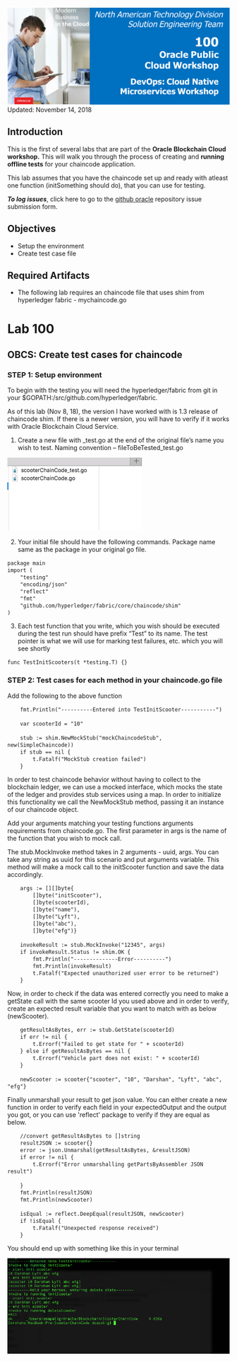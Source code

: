
![](images/100/Picture100-lab.png)  
Updated: November 14, 2018

## Introduction

This is the first of several labs that are part of the **Oracle Blockchain Cloud workshop.** This will walk you through the process of   creating and **running offline tests** for your chaincode application.

This lab assumes that you have the chaincode set up and ready with atleast one function (initSomething should do), that you can use for testing.

**_To log issues_**, click here to go to the [github oracle](https://github.com/oracle/learning-library/issues/new) repository issue submission form.

## Objectives
- Setup the environment
- Create test case file

## Required Artifacts
- The following lab requires an chaincode file that uses shim from hyperledger fabric - mychaincode.go


# Lab 100

## OBCS: Create test cases for chaincode

### **STEP 1**: Setup environment

To begin with the testing you will need the hyperledger/fabric from git in your $GOPATH:/src/github.com/hyperledger/fabric. 

As of this lab (Nov 8, 18), the version I have worked with is 1.3 release of chaincode shim. If there is a newer version, you will have to verify if it works with Oracle Blockchain Cloud Service.


1.	Create a new file with _test.go at the end of the original file’s name you wish to test. Naming convention – fileToBeTested_test.go

![](images/namingConvention.png)


2.	Your initial file should have the following commands. Package name same as the package in your original go file.

```
package main
import (
	"testing"
	"encoding/json"
	"reflect"
	"fmt"
	"github.com/hyperledger/fabric/core/chaincode/shim" 
)

```

3.	Each test function that you write, which you wish should be executed during the test run should have prefix “Test” to its name.
The test pointer is what we will use for marking test failures, etc. which you will see shortly

```
func TestInitScooters(t *testing.T) {}

```

### **STEP 2**: Test cases for each method in your chaincode.go file

Add the following to the above function


```
    fmt.Println("----------Entered into TestInitScooter-----------")

	var scooterId = "10"

	stub := shim.NewMockStub("mockChaincodeStub", new(SimpleChaincode))
	if stub == nil {
		t.Fatalf("MockStub creation failed")
	}

``` 

In order to test chaincode behavior without having to collect to the blockchain ledger, we can use a mocked interface, which mocks the state of the ledger and provides stub services using a map. In order to initialize this functionality we call the NewMockStub method, passing it an instance of our chaincode object.


Add your arguments matching your testing functions arguments requirements from chaincode.go. The first parameter in args is the name of the function that you wish to mock call.

The stub.MockInvoke method takes in 2 arguments - uuid, args. You can take any string as uuid for this scenario and put arguments variable.
This method will make a mock call to the initScooter function and save the data accordingly.

```
	args := [][]byte{
		[]byte("initScooter"),
		[]byte(scooterId),
		[]byte("name"),
		[]byte("Lyft"),
		[]byte("abc"),
		[]byte("efg")}

	invokeResult := stub.MockInvoke("12345", args)
	if invokeResult.Status != shim.OK {
		fmt.Println("--------------Error----------")
		fmt.Println(invokeResult)
        t.Fatalf("Expected unauthorized user error to be returned")
	}

```


Now, in order to check if the data was entered correctly you need to make a getState call with the same scooter Id you used above and in order to verify, create an expected result variable that you want to match with as below (newScooter).


```
	getResultAsBytes, err := stub.GetState(scooterId)
	if err != nil {
        t.Errorf("Failed to get state for " + scooterId)
    } else if getResultAsBytes == nil {
        t.Errorf("Vehicle part does not exist: " + scooterId)
    }

    newScooter := scooter{"scooter", "10", "Darshan", "Lyft", "abc", "efg"}

```

Finally unmarshall your result to get json value.
You can either create a new function in order to verify each field in your expectedOutput and the output you got, or you can use 'reflect' package to verify if they are equal as below.

```
	//convert getResultAsBytes to []string
	resultJSON := scooter{}
	error := json.Unmarshal(getResultAsBytes, &resultJSON)
	if error != nil {
		t.Errorf("Error unmarshalling getPartsByAssembler JSON result") 
	
	}
	fmt.Println(resultJSON)
	fmt.Println(newScooter)

	isEqual := reflect.DeepEqual(resultJSON, newScooter)
	if !isEqual {
		t.Fatalf("Unexpected response received")
	}
```


You should end up with something like this in your terminal

![](images/outputInitScooter.png)